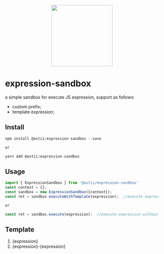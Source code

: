<div align="center">
   <img src="https://www.cryptocoinzone.com/wp-content/uploads/2021/11/Sandbox-SAND-logo.png" height="200"/>
</div>

# expression-sandbox

a simple sandbox for execute JS expression, support as follows:

- custom prefix;
- template expression;

## Install

```typeScript
npm install @astii/expression-sandbox --save

or

yarn add @astii/expression-sandbox

```

## Usage

```typeScript
import { ExpressionSandbox } from '@astii/expression-sandbox'
const context = {};
const sandbox = new ExpressionSandbox({context});
const ret = sandbox.executeWithTemplate(expression);  //execute expression with template

or

const ret = sandbox.execute(expression);  //execute expression without template
```

## Template

1. {expression}
2. {expression}-{expression}
